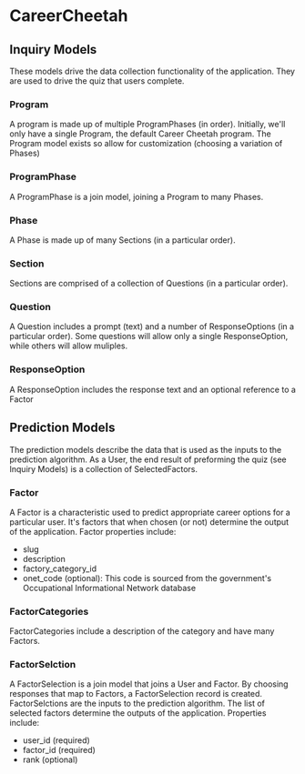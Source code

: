 # CareerCheetah

## Inquiry Models
These models drive the data collection functionality of the application. They are used to drive the quiz that users complete.

### Program
A program is made up of multiple ProgramPhases (in order). Initially, we'll only have a single Program, the default Career Cheetah program. The Program model exists so allow for customization (choosing a variation of Phases)

### ProgramPhase
A ProgramPhase is a join model, joining a Program to many Phases.

### Phase
A Phase is made up of many Sections (in a particular order).

### Section
Sections are comprised of a collection of Questions (in a particular order).

### Question
A Question includes a prompt (text) and a number of ResponseOptions (in a particular order). Some questions will allow only a single ResponseOption, while others will allow muliples.

### ResponseOption
A ResponseOption includes the response text and an optional reference to a Factor

## Prediction Models
The prediction models describe the data that is used as the inputs to the prediction algorithm. As a User, the end result of preforming the quiz (see Inquiry Models) is a collection of SelectedFactors.

### Factor
A Factor is a characteristic used to predict appropriate career options for a particular user. It's factors that when chosen (or not) determine the output of the application. Factor properties include:

* slug
* description
* factory_category_id
* onet_code (optional): This code is sourced from the government's Occupational Informational Network database

### FactorCategories
FactorCategories include a description of the category and have many Factors.

### FactorSelction
A FactorSelection is a join model that joins a User and Factor. By choosing responses that map to Factors, a FactorSelection record is created. FactorSelctions are the inputs to the prediction algorithm. The list of selected factors determine the outputs of the application. Properties include:

* user_id (required)
* factor_id (required)
* rank (optional)
